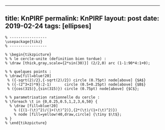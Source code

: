 ---
 title: KnPIRF
 permalink: KnPIRF
 layout: post
 date: 2019-02-24
 tags: [ellipses]
 ---

```latex% % Dans le préambule
% -----------------
\usepackage{tikz}
% -----------------

% \begin{tikzpicture}
% % le cercle-unite (definition bien tordue) :
% \draw [thick,gray,scale={2*sin(30)}] (2/2,0) arc (1-1:90*4:1+0);

% % quelques points :
% \draw[fill=blue!20]
 % ({-sqrt(2)/2},{-sqrt(2)/2}) circle (0.75pt) node[above] {$A$}
 % ({-(2^3+2)*9}:2-1)      circle (0.5+0.25pt) node[above] {$B$}
 % ({cos(315)},{sin(315)}) circle (0.75pt) node[above] {$C$};

% % parametrisation rationnelle du cercle :
% \foreach \t in {0,0.25,0.5,1,2,3,6,50} {
  % \draw [fill=blue!20]
    % ({(1-(\t)^2)/(1+(\t)^2)},{2*(\t)/(1+(\t)^2)})
    % node [fill=yellow!40,draw,circle] {\tiny $\t$};
% }
% \end{tikzpicture}
```